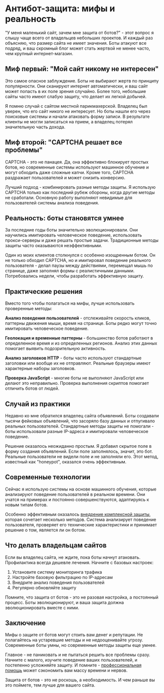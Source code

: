 # Антибот-защита: мифы и реальность

"У меня маленький сайт, зачем мне защита от ботов?" - этот вопрос я слышу чаще всего от владельцев небольших проектов. И каждый раз объясняю, что размер сайта не имеет значения. Боты атакуют все подряд, и ваш скромный блог может стать жертвой не менее часто, чем крупный интернет-магазин.

## Миф первый: "Мой сайт никому не интересен"

Это самое опасное заблуждение. Боты не выбирают жертв по принципу популярности. Они сканируют интернет автоматически, и ваш сайт может попасть в их поле зрения случайно. Более того, небольшие сайты часто имеют слабую защиту, что делает их легкой добычей.

Я помню случай с сайтом местной парикмахерской. Владелец был уверен, что его сайт никого не интересует. Но боты нашли его через поисковые системы и начали атаковать форму записи. В результате клиенты не могли записаться на прием, а владелец потерял значительную часть дохода.

## Миф второй: "CAPTCHA решает все проблемы"

CAPTCHA - это не панацея. Да, она эффективно блокирует простых ботов, но современные системы используют машинное обучение и могут обходить даже сложные капчи. Кроме того, CAPTCHA раздражает пользователей и может снизить конверсию.

Лучший подход - комбинировать разные методы защиты. Я использую CAPTCHA только как последний рубеж обороны, когда другие методы не сработали. Основную работу выполняют невидимые для пользователей системы анализа поведения.

## Реальность: боты становятся умнее

За последние годы боты значительно эволюционировали. Они научились имитировать человеческое поведение, использовать прокси-серверы и даже решать простые задачи. Традиционные методы защиты часто оказываются неэффективными.

Один из моих клиентов столкнулся с особенно изощренным ботом. Он не только обходил CAPTCHA, но и имитировал поведение реального пользователя - делал паузы между действиями, перемещал мышь по странице, даже заполнял формы с реалистичными данными. Потребовались недели, чтобы разработать эффективную защиту.

## Практические решения

Вместо того чтобы полагаться на мифы, лучше использовать проверенные методы:

**Анализ поведения пользователей** - отслеживайте скорость кликов, паттерны движения мыши, время на странице. Боты редко могут точно имитировать человеческое поведение.

**Геолокация и временные паттерны** - большинство ботов работают в определенное время и из определенных регионов. Анализ этих данных помогает выявить подозрительную активность.

**Анализ заголовков HTTP** - боты часто используют стандартные заголовки или вообще их не отправляют. Реальные браузеры имеют характерные наборы заголовков.

**Проверка JavaScript** - многие боты не выполняют JavaScript или делают это неправильно. Проверка выполнения скриптов помогает отличить ботов от людей.

## Случай из практики

Недавно ко мне обратился владелец сайта объявлений. Боты создавали тысячи фейковых объявлений, что засоряло базу данных и отпугивало реальных пользователей. Стандартные методы защиты не помогали - боты использовали разные IP-адреса и имитировали человеческое поведение.

Решение оказалось неожиданно простым. Я добавил скрытое поле в форму создания объявлений. Если поле заполнялось, значит, это бот. Реальные пользователи не видели поле и не заполняли его. Этот метод, известный как "honeypot", оказался очень эффективным.

## Современные технологии

Сейчас я использую системы на основе машинного обучения, которые анализируют поведение пользователей в реальном времени. Они учатся на примерах и постоянно совершенствуются, адаптируясь к новым типам ботов.

Особенно эффективным оказалось [внедрение комплексной защиты](https://progaem.com/ustanovka-antibota-usluga-po-zashhite-ot-botov-vashih-sajtов-na-различных-cms-системах.html), которая сочетает несколько методов. Система анализирует поведение пользователя, проверяет его технические характеристики и принимает решение о том, является ли он ботом.

## Что делать владельцам сайтов

Если вы владелец сайта, не ждите, пока боты начнут атаковать. Профилактика всегда дешевле лечения. Начните с базовых настроек:

1. Установите систему мониторинга трафика
2. Настройте базовую фильтрацию по IP-адресам
3. Внедрите анализ поведения пользователей
4. Регулярно обновляйте защиту

Помните, что защита от ботов - это не разовая настройка, а постоянный процесс. Боты эволюционируют, и ваша защита должна эволюционировать вместе с ними.

## Заключение

Мифы о защите от ботов могут стоить вам денег и репутации. Не полагайтесь на устаревшие методы и не недооценивайте угрозу. Современные боты умны, но современные методы защиты еще умнее.

Главное - не паниковать и не пытаться решить все проблемы сразу. Начните с малого, изучите поведение ваших пользователей, и постепенно усложняйте защиту. И помните - [профессиональная помощь](https://progaem.com/ustanovka-antibota-usluga-po-zashhite-ot-botov-vashih-sajtов-na-различных-cms-системах.html) может сэкономить вам массу времени и нервов.

Защита от ботов - это не роскошь, а необходимость. И чем раньше вы это поймете, тем лучше для вашего сайта.





